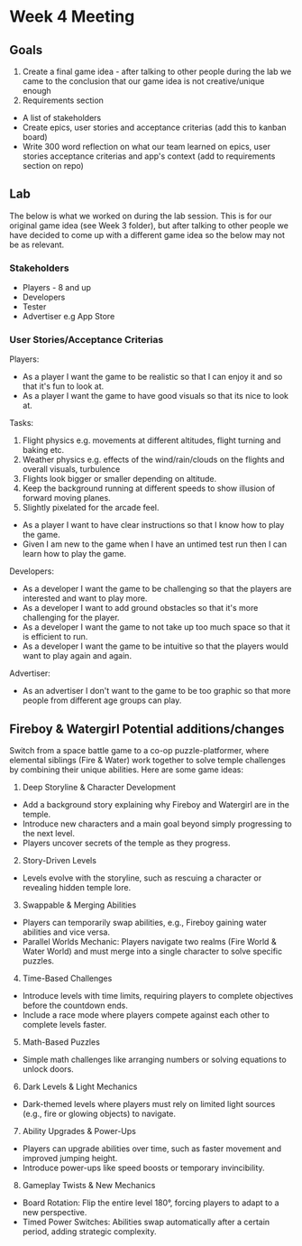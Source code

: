 # Week 4 Meeting

## Goals
1. Create a final game idea - after talking to other people during the lab we came to the conclusion that our game idea is not creative/unique enough
2. Requirements section 
-   A list of stakeholders
-   Create epics, user stories and acceptance criterias (add this to kanban board)
-   Write 300 word reflection on what our team learned on epics, user stories acceptance criterias and app's context (add to requirements section on repo)

## Lab
The below is what we worked on during the lab session. This is for our original game idea (see Week 3 folder), but after talking to other people we have decided to come up with a different game idea so the below may not be as relevant. 

### Stakeholders
- Players - 8 and up
- Developers
- Tester
- Advertiser e.g App Store

### User Stories/Acceptance Criterias
Players:
- As a player I want the game to be realistic so that I can enjoy it and so that it's fun to look at.
-   As a player I want the game to have good visuals so that its nice to look at.

Tasks:
1. Flight physics e.g. movements at different altitudes, flight turning and baking etc. 
2. Weather physics e.g. effects of the wind/rain/clouds on the flights and overall visuals, turbulence
3. Flights look bigger or smaller depending on altitude.
4. Keep the background running at different speeds to show illusion of forward moving planes.
5. Slightly pixelated for the arcade feel.  
  
- As a player I want to have clear instructions so that I know how to play the game.
-   Given I am new to the game when I have an untimed test run then I can learn how to play the game.

Developers:
- As a developer I want the game to be challenging so that the players are interested and want to play more.
-   As a developer I want to add ground obstacles so that it's more challenging for the player.
- As a developer I want the game to not take up too much space so that it is efficient to run.
- As a developer I want the game to be intuitive so that the players would want to play again and again.

Advertiser:
- As an advertiser I don't want to the game to be too graphic so that more people from different age groups can play.


## Fireboy & Watergirl Potential additions/changes
Switch from a space battle game to a co-op puzzle-platformer, where elemental siblings (Fire & Water) work together to solve temple challenges by combining their unique abilities. Here are some game ideas:
1. Deep Storyline & Character Development
- Add a background story explaining why Fireboy and Watergirl are in the temple.
- Introduce new characters and a main goal beyond simply progressing to the next level.
- Players uncover secrets of the temple as they progress.

2. Story-Driven Levels
- Levels evolve with the storyline, such as rescuing a character or revealing hidden temple lore.

3. Swappable & Merging Abilities
- Players can temporarily swap abilities, e.g., Fireboy gaining water abilities and vice versa.
- Parallel Worlds Mechanic: Players navigate two realms (Fire World & Water World) and must merge into a single character to solve         specific puzzles.

4. Time-Based Challenges
 - Introduce levels with time limits, requiring players to complete objectives before the countdown ends.
 - Include a race mode where players compete against each other to complete levels faster.

5. Math-Based Puzzles
 - Simple math challenges like arranging numbers or solving equations to unlock doors.

6. Dark Levels & Light Mechanics
 - Dark-themed levels where players must rely on limited light sources (e.g., fire or glowing objects) to navigate.

7. Ability Upgrades & Power-Ups
  - Players can upgrade abilities over time, such as faster movement and improved jumping height.
  - Introduce power-ups like speed boosts or temporary invincibility.

8. Gameplay Twists & New Mechanics
  - Board Rotation: Flip the entire level 180°, forcing players to adapt to a new perspective.
  - Timed Power Switches: Abilities swap automatically after a certain period, adding strategic complexity.


